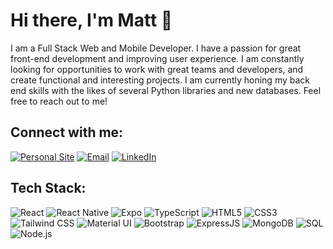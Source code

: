 # Hi there, I'm Matt 👋

I am a Full Stack Web and Mobile Developer. I have a passion for great front-end development and improving user experience. 
I am constantly looking for opportunities to work with great teams and developers, and create functional and interesting projects. I am currently honing my back end skills with the likes
of several Python libraries and new databases. Feel free to reach out to me!

## Connect with me:

[![Personal Site](https://img.shields.io/badge/-PersonalSite-0a0a0a?style=for-the-badge&logo=googlechrome&logoColor=white)](https://mattchisholmdev.com)
[![Email](https://img.shields.io/badge/-Email-d14836?style=for-the-badge&logo=gmail&logoColor=white)](mailto:mathesonchisholm@hotmail.com)
[![LinkedIn](https://img.shields.io/badge/-LinkedIn-0077B5?style=for-the-badge&logo=linkedin&logoColor=white)](https://www.linkedin.com/in/matt-chisholm10/)

## Tech Stack:

![React](https://img.shields.io/badge/-React-20232A?style=flat-square&logo=react)
![React Native](https://img.shields.io/badge/-React_Native-20232A?style=flat-square&logo=react)
![Expo](https://img.shields.io/badge/-Expo-1B1F23?style=flat-square&logo=expo)
![TypeScript](https://img.shields.io/badge/-TypeScript-3178C6?style=flat-square&logo=typescript)
![HTML5](https://img.shields.io/badge/-HTML5-E34F26?style=flat-square&logo=html5&logoColor=white)
![CSS3](https://img.shields.io/badge/-CSS3-1572B6?style=flat-square&logo=css3)
![Tailwind CSS](https://img.shields.io/badge/-Tailwind_CSS-38B2AC?style=flat-square&logo=tailwind-css)
![Material UI](https://img.shields.io/badge/-Material_UI-0081CB?style=flat-square&logo=material-ui)
![Bootstrap](https://img.shields.io/badge/-Bootstrap-7952B3?style=flat-square&logo=bootstrap)
![ExpressJS](https://img.shields.io/badge/-ExpressJS-000000?style=flat-square&logo=express)
![MongoDB](https://img.shields.io/badge/-MongoDB-47A248?style=flat-square&logo=mongodb&logoColor=white)
![SQL](https://img.shields.io/badge/-SQL-336791?style=flat-square&logo=postgresql&logoColor=white)
![Node.js](https://img.shields.io/badge/-Node.js-339933?style=flat-square&logo=nodedotjs&logoColor=white)


<!--
**Matt-Chisholm/Matt-Chisholm** is a ✨ _special_ ✨ repository because its `README.md` (this file) appears on your GitHub profile.

Here are some ideas to get you started:

- 🔭 I’m currently working on ...
- 🌱 I’m currently learning ...
- 👯 I’m looking to collaborate on ...
- 🤔 I’m looking for help with ...
- 💬 Ask me about ...
- 📫 How to reach me: ...
- 😄 Pronouns: ...
- ⚡ Fun fact: ...
-->
